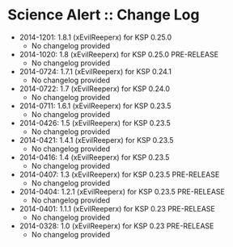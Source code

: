 # Science Alert :: Change Log

* 2014-1201: 1.8.1 (xEvilReeperx) for KSP 0.25.0
	+ No changelog provided
* 2014-1020: 1.8 (xEvilReeperx) for KSP 0.25.0 PRE-RELEASE
	+ No changelog provided
* 2014-0724: 1.7.1 (xEvilReeperx) for KSP 0.24.1
	+ No changelog provided
* 2014-0722: 1.7 (xEvilReeperx) for KSP 0.24.0
	+ No changelog provided
* 2014-0711: 1.6.1 (xEvilReeperx) for KSP 0.23.5
	+ No changelog provided
* 2014-0426: 1.5 (xEvilReeperx) for KSP 0.23.5
	+ No changelog provided
* 2014-0421: 1.4.1 (xEvilReeperx) for KSP 0.23.5
	+ No changelog provided
* 2014-0416: 1.4 (xEvilReeperx) for KSP 0.23.5
	+ No changelog provided
* 2014-0407: 1.3 (xEvilReeperx) for KSP 0.23.5 PRE-RELEASE
	+ No changelog provided
* 2014-0404: 1.2.1 (xEvilReeperx) for KSP 0.23.5 PRE-RELEASE
	+ No changelog provided
* 2014-0401: 1.1.1 (xEvilReeperx) for KSP 0.23 PRE-RELEASE
	+ No changelog provided
* 2014-0328: 1.0 (xEvilReeperx) for KSP 0.23 PRE-RELEASE
	+ No changelog provided
